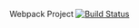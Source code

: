 Webpack Project [![Build Status](https://travis-ci.org/BlackRider116/11_Frontend.svg?branch=master)](https://travis-ci.org/BlackRider116/11_Frontend)